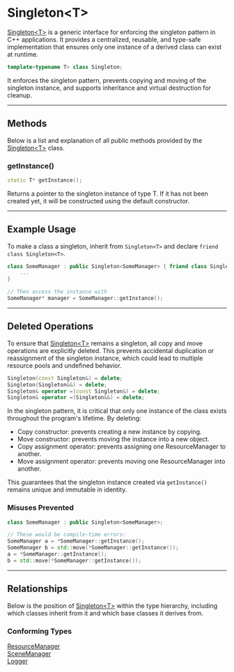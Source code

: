 # Singleton\<T\>

[Singleton\<T\>](Singleton.md) is a generic interface for enforcing 
the singleton pattern in C++ applications. It provides 
a centralized, reusable, and type-safe implementation 
that ensures only one instance of a derived class can exist at runtime.

```c++
template<typename T> class Singleton;
```

It enforces the singleton pattern, prevents copying 
and moving of the singleton instance, and supports 
inheritance and virtual destruction for cleanup.

---

## Methods

Below is a list and explanation of all public methods
provided by the [Singleton\<T\>](Singleton.md) class.

### getInstance()
```c++
static T* getInstance();
```
Returns a pointer to the singleton instance of type T. 
If it has not been created yet, it will be constructed 
using the default constructor.

---

## Example Usage

To make a class a singleton, inherit from 
`Singleton<T>` and declare `friend class Singleton<T>`.

```c++
class SomeManager : public Singleton<SomeManager> { friend class Singleton<SomeManager>;
    ...
}

// Then access the instance with
SomeManager* manager = SomeManager::getInstance();
```

---

## Deleted Operations
To ensure that [Singleton\<T\>](Singleton.md) remains a singleton,
all copy and move operations are explicitly deleted.
This prevents accidental duplication or reassignment
of the singleton instance, which could lead to
multiple resource pools and undefined behavior.

```c++
Singleton(const Singleton&) = delete;
Singleton(Singleton&&) = delete;
Singleton& operator =(const Singleton&) = delete;
Singleton& operator =(Singleton&&) = delete;
```

In the singleton pattern, it is critical that only one
instance of the class exists throughout the program's
lifetime. By deleting:

- Copy constructor: prevents creating a new instance by copying.
- Move constructor: prevents moving the instance into a new object.
- Copy assignment operator: prevents assigning one ResourceManager to another.
- Move assignment operator: prevents moving one ResourceManager into another.

This guarantees that the singleton instance created
via `getInstance()` remains unique and immutable in
identity.

### Misuses Prevented

```c++
class SomeManager : public Singleton<SomeManager>;

// These would be compile-time errors:
SomeManager a = *SomeManager::getInstance();
SomeManager b = std::move(*SomeManager::getInstance());
a = *SomeManager::getInstance();
b = std::move(*SomeManager::getInstance());
```

---

## Relationships 
Below is the position of [Singleton\<T\>](Singleton.md) 
within the type hierarchy, including which classes inherit 
from it and which base classes it derives from.

### Conforming Types
[ResourceManager](ResourceManager.md) <br>
[SceneManager](SceneManager.md) <br>
[Logger](Logger.md)